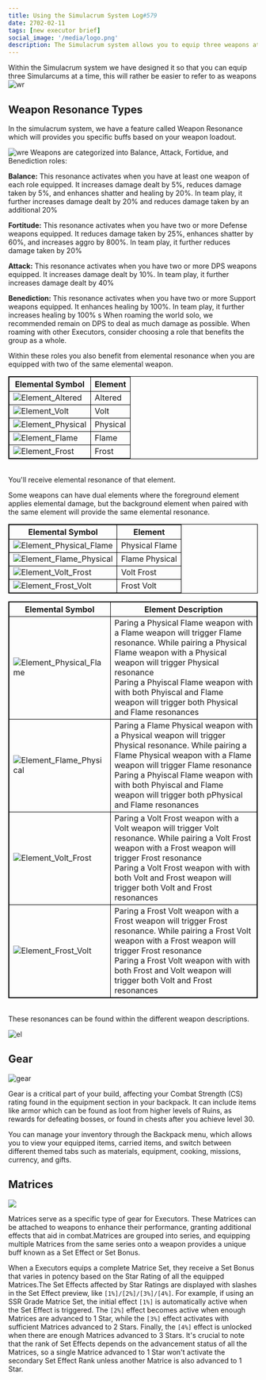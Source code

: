 ```yaml
---
title: Using the Simulacrum System Log#579
date: 2702-02-11
tags: [new executor brief]
social_image: '/media/logo.png'
description: The Simulacrum system allows you to equip three weapons at a time and provides buffs based on their role. You can use matrices and traits to further improve your roles depending on the situation, and your use of the Simulacrum system.
---
```

Within the Simulacrum system we have designed it so that you can equip three Simularcums at a time, this will rather be easier to refer to as weapons 
![wr](/media/wr.png)
## Weapon Resonance Types
In the simulacrum system, we have a feature called Weapon Resonance which will provides you specific buffs based on your weapon loadout. 

![wre](/media/wre.png)
Weapons are categorized into Balance, Attack, Fortidue, and Benediction roles:

**Balance:** This resonance activates when you have at least one weapon of each role equipped. It increases damage dealt by 5%, reduces damage taken by 5%, and enhances shatter and healing by 20%. In team play, it further increases damage dealt by 20% and reduces damage taken by an additional 20%​​

**Fortitude:** This resonance activates when you have two or more Defense weapons equipped. It reduces damage taken by 25%, enhances shatter by 60%, and increases aggro by 800%. In team play, it further reduces damage taken by 20%​​

**Attack:** This resonance activates when you have two or more DPS weapons equipped. It increases damage dealt by 10%. In team play, it further increases damage dealt by 40%​

**Benediction:** This resonance activates when you have two or more Support weapons equipped. It enhances healing by 100%. In team play, it further increases healing by 100%​​
s
When roaming the world solo, we recommended remain on DPS to deal as much damage as possible. When roaming with other Executors, consider choosing a role that benefits the group as a whole.

Within these roles you also benefit from elemental resonance when you are equipped with two of the same elemental weapon.

<style>
table {
    border-collapse: collapse;
}
table, th, td {
   border: 1.5px solid black;
}
blockquote {
    border-left: solid blue;
    padding-left: 10px;
}
</style>

| Elemental Symbol                                 | Element     |
|----------------------------------------|----------|
| ![Element_Altered](/media/Element_Altered.png) | Altered  |
| ![Element_Volt](/media/Element_Volt.png)       | Volt     |
| ![Element_Physical](/media/Element_Physical.png) | Physical |
| ![Element_Flame](/media/Element_Flame.png)       | Flame    |
| ![Element_Frost](/media/Element_Frost.png)       | Frost    |

</br>
You'll receive elemental resonance of that element.
</br>

Some weapons can have dual elements where the foreground element applies elemental damage, but the background element when paired with the same element will provide the same elemental resonance.

| Elemental Symbol                                 | Element     |
|----------------------------------------|----------|
| ![Element_Physical_Flame](/media/Element_PhysicalFlame.png)       | Physical Flame    |
| ![Element_Flame_Physical](/media/Element_FlamePhysical.png) | Flame Physical |
| ![Element_Volt_Frost](/media/Element_VoltFrost.png)       | Volt Frost   |
| ![Element_Frost_Volt](/media/Element_FrostVolt.png)       | Frost Volt   |

| Elemental Symbol                                 | Element Description    |
|----------------------------------------|----------|
| ![Element_Physical_Flame](/media/Element_PhysicalFlame.png)       | Paring a Physical Flame weapon with a Flame weapon will trigger Flame resonance. While pairing a Physical Flame weapon with a Physical  weapon will trigger Physical resonance  </br> Paring a Phyiscal Flame weapon with with both Phyiscal and Flame weapon will trigger both Physical and Flame resonances  |
| ![Element_Flame_Physical](/media/Element_FlamePhysical.png)       | Paring a  Flame Physical weapon with a Physical weapon will trigger Physical resonance. While pairing a Flame Physical weapon with a Flame  weapon will trigger Flame resonance  </br> Paring a Phyiscal Flame weapon with with both Phyiscal and Flame weapon will trigger both pPhysical and Flame resonances|
| ![Element_Volt_Frost](/media/Element_VoltFrost.png)       | Paring a Volt Frost weapon with a Volt weapon will trigger Volt resonance. While pairing a Volt Frost weapon with a Frost weapon will trigger Frost resonance  </br> Paring a Volt Frost weapon with with both Volt and Frost weapon will trigger both Volt and Frost resonances  |
| ![Element_Frost_Volt](/media/Element_FrostVolt.png)       | Paring a Frost Volt weapon with a Frost weapon will trigger Frost resonance. While pairing a Frost Volt weapon with a Frost  weapon will trigger Frost resonance  </br> Paring a Frost Volt weapon with with both Frost and Volt weapon will trigger both Volt and Frost resonances   |

</br> 
These resonances can be found within the different weapon descriptions.
</br> 

![el](/media/el.png)


## Gear

![gear](/media/gear.jpg)

Gear is a critical part of your build, affecting your Combat Strength (CS) rating found in the equipment section in your backpack. It can include items like armor which can be found as loot from higher levels of Ruins, as rewards for defeating bosses, or found in chests after you achieve level 30.

You can manage your inventory through the Backpack menu, which allows you to view your equipped items, carried items, and switch between different themed tabs such as materials, equipment, cooking, missions, currency, and gifts.

## Matrices 


![](https://telegra.ph/file/d188583ef4e4fc96c8e0e.png)

Matrices serve as a specific type of gear for Executors. These Matrices can be attached to weapons to enhance their performance, granting additional effects that aid in combat.Matrices are grouped into series, and equipping multiple Matrices from the same series onto a weapon provides a unique buff known as a Set Effect or Set Bonus.

When a Executors equips a complete Matrice Set, they receive a Set Bonus that varies in potency based on the Star Rating of all the equipped Matrices.The Set Effects affected by Star Ratings are displayed with slashes in the Set Effect preview, like `[1%]/[2%]/[3%]/[4%]`. For example, if using an SSR Grade Matrice Set, the initial effect `[1%]` is automatically active when the Set Effect is triggered. The `[2%]` effect becomes active when enough Matrices are advanced to 1 Star, while the `[3%]` effect activates with sufficient Matrices advanced to 2 Stars. Finally, the `[4%]` effect is unlocked when there are enough Matrices advanced to 3 Stars. It's crucial to note that the rank of Set Effects depends on the advancement status of all the Matrices, so a single Matrice advanced to 1 Star won't activate the secondary Set Effect Rank unless another Matrice is also advanced to 1 Star.
